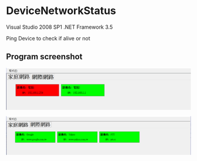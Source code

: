 # DeviceNetworkStatus

Visual Studio 2008 SP1
.NET Framework 3.5

Ping Device to check if alive or not


## Program screenshot

![DNS screenshot](/Images/home.png)

![DNS screenshot](/Images/outside.png)
